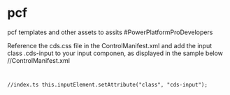 # pcf
pcf templates and other assets to assits #PowerPlatformProDevelopers

Reference the cds.css file in the ControlManifest.xml and add the input class .cds-input to your input componen, as displayed in the sample below
//ControlManifest.xml
<code path="index.ts" order="1"/>
<css path="css/cds.css" order="1" />

//index.ts
this.inputElement.setAttribute("class", "cds-input");

